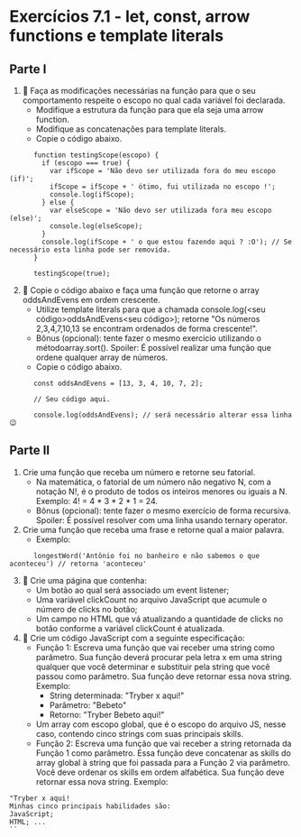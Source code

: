 # Exercícios 7.1 - let, const, arrow functions e template literals

## Parte I
1. 🚀 Faça as modificações necessárias na função para que o seu comportamento respeite o escopo no qual cada variável foi declarada.
	* Modifique a estrutura da função para que ela seja uma arrow function.
	* Modifique as concatenações para template literals.
	* Copie o código abaixo.

```
      function testingScope(escopo) {
        if (escopo === true) {
          var ifScope = 'Não devo ser utilizada fora do meu escopo (if)';
          ifScope = ifScope + ' ótimo, fui utilizada no escopo !';
          console.log(ifScope);
        } else {
          var elseScope = 'Não devo ser utilizada fora meu escopo (else)';
          console.log(elseScope);
        }
        console.log(ifScope + ' o que estou fazendo aqui ? :O'); // Se necessário esta linha pode ser removida.
      }

      testingScope(true);
```
2. 🚀 Copie o código abaixo e faça uma função que retorne o array oddsAndEvens em ordem crescente.
	* Utilize template literals para que a chamada console.log(<seu código>oddsAndEvens<seu código>); retorne "Os números 2,3,4,7,10,13 se encontram ordenados de forma crescente!".
	* Bônus (opcional): tente fazer o mesmo exercício utilizando o métodoarray.sort(). Spoiler: É possível realizar uma função que ordene qualquer array de números.
	* Copie o código abaixo.

```
      const oddsAndEvens = [13, 3, 4, 10, 7, 2];

      // Seu código aqui.

      console.log(oddsAndEvens); // será necessário alterar essa linha 😉
```

## Parte II
1. Crie uma função que receba um número e retorne seu fatorial.
	* Na matemática, o fatorial de um número não negativo N, com a notação N!, é o produto de todos os inteiros menores ou iguais a N. Exemplo: 4! = 4 * 3 * 2 * 1 = 24.
	* Bônus (opcional): tente fazer o mesmo exercício de forma recursiva. Spoiler: É possível resolver com uma linha usando ternary operator.
2. Crie uma função que receba uma frase e retorne qual a maior palavra.
	* Exemplo:

```
      longestWord('Antônio foi no banheiro e não sabemos o que aconteceu') // retorna 'aconteceu'
```
3. 🚀 Crie uma página que contenha:
	* Um botão ao qual será associado um event listener;
	* Uma variável clickCount no arquivo JavaScript que acumule o número de clicks no botão;
	* Um campo no HTML que vá atualizando a quantidade de clicks no botão conforme a variável clickCount é atualizada.
4. 🚀 Crie um código JavaScript com a seguinte especificação:
	* Função 1: Escreva uma função que vai receber uma string como parâmetro. Sua função deverá procurar pela letra x em uma string qualquer que você determinar e substituir pela string que você passou como parâmetro. Sua função deve retornar essa nova string.
Exemplo:
		* String determinada: "Tryber x aqui!"
		* Parâmetro: "Bebeto"
		* Retorno: "Tryber Bebeto aqui!"
	* Um array com escopo global, que é o escopo do arquivo JS, nesse caso, contendo cinco strings com suas principais skills.
	* Função 2: Escreva uma função que vai receber a string retornada da Função 1 como parâmetro. Essa função deve concatenar as skills do array global à string que foi passada para a Função 2 via parâmetro. Você deve ordenar os skills em ordem alfabética. Sua função deve retornar essa nova string.
Exemplo:

```
"Tryber x aqui!
Minhas cinco principais habilidades são:
JavaScript;
HTML; ...
``